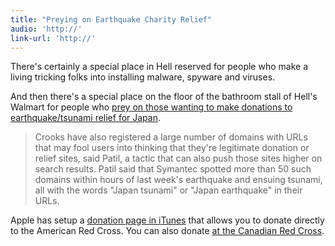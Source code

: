 ```yaml
---
title: "Preying on Earthquake Charity Relief"
audio: 'http://'
link-url: 'http://'
---
```

<p>There's certainly a special place in Hell reserved for people who make a living tricking folks into installing malware, spyware and viruses.</p>
<p>And then there's a special place on the floor of the bathroom stall of Hell's Walmart for people who <a href="http://www.macworld.co.uk/digitallifestyle/news/index.cfm?newsid=3265109&olo=rss">prey on those wanting to make donations to earthquake/tsunami relief for Japan</a>. </p>
<blockquote><p>Crooks have also registered a large number of domains with URLs that may fool users into thinking that they're legitimate donation or relief sites, said Patil, a tactic that can also push those sites higher on search results. Patil said that Symantec spotted more than 50 such domains within hours of last week's earthquake and ensuing tsunami, all with the words "Japan tsunami" or "Japan earthquake" in their URLs.</p></blockquote>
<p>Apple has setup a <a href="https://buy.itunes.apple.com/WebObjects/MZFinance.woa/wa/buyCharityGiftWizard">donation page in iTunes</a> that allows you to donate directly to the American Red Cross. You can also donate <a href="http://www.redcross.ca/donateonlinenow/">at the <a href="http://www.redcross.ca/donateonlinenow/">Canadian Red Cross</a>.</p>
